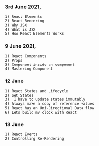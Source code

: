 ### 3rd June 2021,
	1) React Elements
	2) React Rendering
	3) Why JSX
	4) What is JSX
	5) How React Elements Works 

### 9 June 2021,
	1) React Components
	2) Props
	3) Component inside an component
	4) Mastering Component

### 12 June
	1) React States and Lifecycle
	2) Set States
	3)  I have to update states immutably
	4) Always make a copy of reference values
	5) React has an Uni-Directional Data flow 
	6) Lets build my clock with React

### 13 June
	1) React Events
	2) Controlling Re-Rendering
